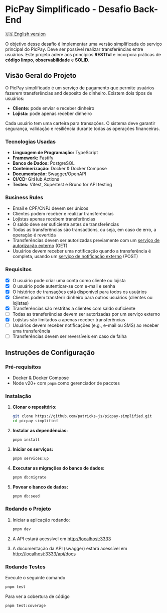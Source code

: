 # PicPay Simplificado - Desafio Back-End

[🇺🇸 English version](README.md)

O objetivo desse desafio é implementar uma versão simplificada do serviço principal do PicPay. Deve ser possível realizar transferências entre usuários. Este projeto adere aos princípios **RESTful** e incorpora práticas de **código limpo**, **observabilidade** e **SOLID**.

## Visão Geral do Projeto

O PicPay simplificado é um serviço de pagamento que permite usuários fazerem transferências and deposito de dinheiro. Existem dois tipos de usuários:

- **Cliente:** pode enviar e receber dinheiro
- **Lojista:** pode apenas receber dinheiro

Cada usuário tem uma carteira para transações. O sistema deve garantir segurança, validação e resiliência durante todas as operações financeiras.

### Tecnologias Usadas

- **Linguagem de Programação:** TypeScript
- **Framework:** Fastify
- **Banco de Dados:** PostgreSQL
- **Conteinerização:** Docker & Docker Compose
- **Documentação:** Swagger/OpenAPI
- **CI/CD:** GitHub Actions
- **Testes:** Vitest, Supertest e Bruno for API testing

### Business Rules

- Email e CPF/CNPJ devem ser únicos
- Clientes podem receber e realizar transferências
- Lojistas apenas recebem transferências
- O saldo deve ser suficiente antes de transferências
- Todas as transferências são transactions, ou seja, em caso de erro, a operação é revertida
- Transferências devem ser autorizadas previamente com um [serviço de autorização externo](https://util.devi.tools/api/v2/authorize) (GET)
- Usuários devem receber uma notificação quando a transferência é completa, usando um [serviço de notificação externo](https://util.devi.tools/api/v1/notify) (POST)

### Requisitos

- [x] O usuário pode criar uma conta como cliente ou lojista
- [x] O usuário pode autenticar-se com e-mail e senha
- [x] O histórico de transações está disponível para todos os usuários
- [x] Clientes podem transferir dinheiro para outros usuários (clientes ou lojistas)
- [x] Transferências são restritas a clientes com saldo suficiente
- [ ] Todas as transferências devem ser autorizadas por um serviço externo
- [x] Lojistas são limitados a apenas receber transferências
- [ ] Usuários devem receber notificações (e.g., e-mail ou SMS) ao receber uma transferência
- [ ] Transferências devem ser reversíveis em caso de falha

## Instruções de Configuração

### Pré-requisitos

- Docker & Docker Compose
- Node v20+ com `pnpm` como gerenciador de pacotes

### Instalação

1. **Clonar o repositório:**

    ```bash
    git clone https://github.com/patricks-js/picpay-simplified.git
    cd picpay-simplified
    ```

2. **Instalar as dependências:**

    ```bash
    pnpm install
    ```

3. **Iniciar os serviços:**

    ```bash
    pnpm services:up
    ```

4. **Executar as migrações do banco de dados:**

    ```bash
    pnpm db:migrate
    ```

5. **Povoar o banco de dados:**

    ```bash
    pnpm db:seed
    ```

### Rodando o Projeto

1. Iniciar a aplicação rodando:

    ```bash
    pnpm dev
    ```

2. A API estará acessível em <http://localhost:3333>
3. A documentação da API (swagger) estará acessível em <http://localhost:3333/api/docs>

### Rodando Testes

Execute o seguinte comando

```bash
pnpm test
```

Para ver a cobertura de código

```bash
pnpm test:coverage
```
